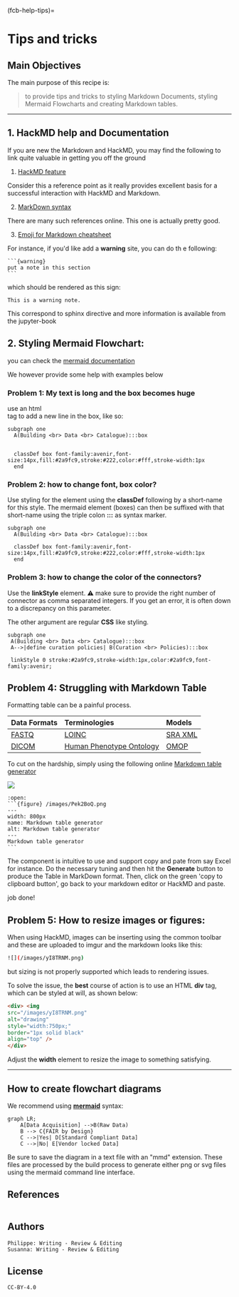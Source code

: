 (fcb-help-tips)=
# Tips and tricks 


## Main Objectives

The main purpose of this recipe is:

> to provide tips and tricks to styling Markdown Documents, styling Mermaid Flowcharts and creating Markdown tables.
> 


---
## 1. HackMD help and Documentation
    
If you are new the Markdown and HackMD, you may find the following to link quite valuable in getting you off the ground

1. [HackMD feature](https://hackmd.io/s/features)

Consider this a reference point as it really provides excellent basis for a successful interaction with HackMD and Markdown.

2. [MarkDown syntax](https://github.com/adam-p/markdown-here/wiki/Markdown-Cheatsheet)

There are many such references online. This one is actually pretty good.

3. [Emoji for Markdown cheatsheet](https://github.com/ikatyang/emoji-cheat-sheet)

For instance, if you'd like add a **warning** site, you can do th e following:
````
```{warning}
put a note in this section
```
````
which should be rendered as this sign:

```{warning}
This is a warning note.
```
This correspond to sphinx directive and more information is available from the jupyter-book


## 2. Styling Mermaid Flowchart:

you can check the [mermaid documentation](https://mermaid-js.github.io/mermaid/#/examples) 

We however provide some help with examples below

### Problem 1: My text is long and the box becomes huge

use an html **<br>** tag to add a new line in the box, like so:

```
subgraph one
  A(Building <br> Data <br> Catalogue):::box


  classDef box font-family:avenir,font-size:14px,fill:#2a9fc9,stroke:#222,color:#fff,stroke-width:1px
  end

```

### Problem 2: how to change font, box color?

Use styling for the element using the **classDef** following by a short-name for this style.
The mermaid element (boxes) can then be suffixed with that short-name using the triple colon **:::** as syntax marker.

```
subgraph one
  A(Building <br> Data <br> Catalogue):::box

  classDef box font-family:avenir,font-size:14px,fill:#2a9fc9,stroke:#222,color:#fff,stroke-width:1px
  end

```
### Problem 3: how to change the color of the connectors?

Use the **linkStyle** element.
:warning: make sure to provide the right number of connector as comma separated integers. 
If you get an error, it is often down to a discrepancy on this parameter.

The other argument are regular **CSS** like styling.

```
subgraph one
 A(Building <br> Data <br> Catalogue):::box
 A-->|define curation policies| B(Curation <br> Policies):::box

 linkStyle 0 stroke:#2a9fc9,stroke-width:1px,color:#2a9fc9,font-family:avenir;
```

## Problem 4: Struggling with Markdown Table


Formatting table can be a painful process. 

| Data Formats  | Terminologies | Models  |
| :------------- | :------------- | :------------- |
| [FASTQ](https://fairsharing.org/FAIRsharing.r2ts5t)  | [LOINC](https://fairsharing.org/FAIRsharing.2mk2zb)  | [SRA XML](https://fairsharing.org/FAIRsharing.q72e3w)  |
| [DICOM](https://fairsharing.org/FAIRsharing.b7z8by)  | [Human Phenotype Ontology](https://fairsharing.org/FAIRsharing.kbtt7f)  | [OMOP](https://fairsharing.org/FAIRsharing.qk984b)  |


To cut on the hardship, simply using the following online [Markdown table generator](https://www.tablesgenerator.com/markdown_tables)

![](/images/Pek2BoQ.png)


````{dropdown}
:open:
```{figure} /images/Pek2BoQ.png
---
width: 800px
name: Markdown table generator
alt: Markdown table generator
---
Markdown table generator
```
````   


The component is intuitive to use and support copy and pate from say Excel for instance. Do the necessary tuning and
then hit the **Generate** button to produce the Table in MarkDown format. 
Then, click on the green 'copy to clipboard button', go back to your markdown editor or HackMD and paste.

job done!

## Problem 5: How to resize images or figures:

When using HackMD, images can be inserting using the common toolbar and these are uploaded to imgur and the markdown looks like this:

```bash
![](/images/yI8TRNM.png)
```

but sizing is not properly supported which leads to rendering issues.

To solve the issue, the **best** course of action is to use an HTML **div** tag, which can be styled at will, as shown below:

```HTML
<div> <img 
src="/images/yI8TRNM.png" 
alt="drawing" 
style="width:750px;" 
border="1px solid black" 
align="top" />
</div>
```

Adjust the **width** element to resize the image to something satisfying. 


---

## How to create flowchart diagrams

We recommend using **[mermaid](https://mermaid-js.github.io/mermaid/#/)** syntax:

```
graph LR;
    A[Data Acquisition] -->B(Raw Data)
    B --> C{FAIR by Design}
    C -->|Yes| D[Standard Compliant Data]
    C -->|No| E[Vendor locked Data]
```

Be sure to save the diagram in a text file with an "mmd" extension. 
These files are processed by the build process to generate either png or svg files using the mermaid command line interface.



## References

````{dropdown} **References**
````

## Authors

````{authors_fairplus}
Philippe: Writing - Review & Editing
Susanna: Writing - Review & Editing
````


## License

````{license_fairplus}
CC-BY-4.0
````

